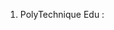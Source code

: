 1. PolyTechnique Edu :[](https://www.youtube.com/watch?v=fJdVXOCcT_A&list=PLaKhCRbzWGx7rt2uIk9WfyX8-1pFZFAiq&index=1)

